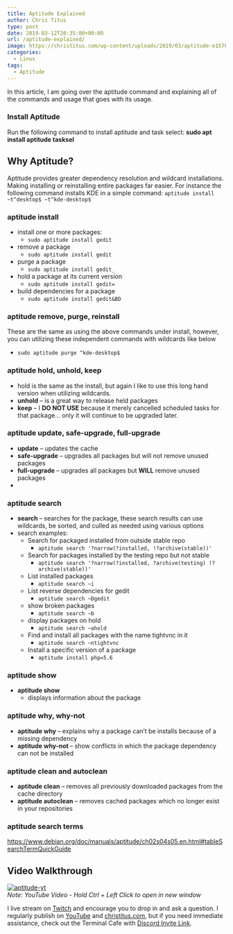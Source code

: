 ```yaml
---
title: Aptitude Explained
author: Chris Titus
type: post
date: 2019-03-12T20:35:00+00:00
url: /aptitude-explained/
image: https://christitus.com/wp-content/uploads/2019/03/aptitude-e1570564649126.jpg
categories:
  - Linux
tags:
  - Aptitude
---
```

In this article, I am going over the aptitude command and explaining all of the commands and usage that goes with its usage. <!--more-->

### Install Aptitude

Run the following command to install aptitude and task select: **sudo apt install aptitude tasksel**

## Why Aptitude?

Aptitude provides greater dependency resolution and wildcard installations. Making installing or reinstalling entire packages far easier. For instance the following command installs KDE in a simple command: `aptitude install ~t^desktop$ ~t^kde-desktop$`

### **aptitude install**

  * install one or more packages:
      * `sudo aptitude install gedit`
  * remove a package
      * `sudo aptitude install gedit`
  * purge a package
      * `sudo aptitude install gedit_`
  * hold a package at its current version
      * `sudo aptitude install gedit=`
  * build dependencies for a package
      * `sudo aptitude install gedit&BD`

### aptitude remove, purge, reinstall

These are the same as using the above commands under install, however, you can utilizing these independent commands with wildcards like below

  * `sudo aptitude purge ^kde-desktop$`

### aptitude hold, unhold, keep

  * hold is the same as the install, but again I like to use this long hand version when utilizing wildcards. 
  * **unhold** &#8211; is a great way to release held packages
  * **keep** &#8211; I **DO NOT USE** because it merely cancelled scheduled tasks for that package&#8230; only it will continue to be upgraded later. 

### aptitude update, safe-upgrade, full-upgrade

  * **update** &#8211; updates the cache
  * **safe-upgrade** &#8211; upgrades all packages but will not remove unused packages
  * **full-upgrade** &#8211; upgrades all packages but **WILL** remove unused packages
  * 

### aptitude search

  * **search <package>** &#8211; searches for the package, these search results can use wildcards, be sorted, and culled as needed using various options
  * search examples:
      * Search for packaged installed from outside stable repo
          * `aptitude search '?narrow(?installed, !?archive(stable))'`
      * Search for packages installed by the testing repo but not stable
          * `aptitude search '?narrow(?installed, ?archive(testing) !?archive(stable))'`
      * List installed packages
          * `aptitude search ~i`
      * List reverse dependencies for gedit
          * `aptitude search ~Dgedit`
      * show broken packages
          * `aptitude search ~b`
      * display packages on hold
          * `aptitude search ~ahold`
      * Find and install all packages with the name tightvnc in it
          * `aptitude search ~ntightvnc`
      * Install a specific version of a package
          * `aptitude install php=5.6`

### **aptitude show**

  * **aptitude show <package>**
      * displays information about the package

### aptitude why, why-not

  * **aptitude why <package>** &#8211; explains why a package can&#8217;t be installs because of a missing dependency
  * **aptitude why-not <package>** &#8211; show conflicts in which the package dependency can not be installed

### aptitude clean and autoclean

  * **aptitude clean** &#8211; removes all previously downloaded packages from the cache directory
  * **aptitude autoclean** &#8211; removes cached packages which no longer exist in your repositories

### aptitude search terms

<https://www.debian.org/doc/manuals/aptitude/ch02s04s05.en.html#tableSearchTermQuickGuide>

## Video Walkthrough

[![aptitude-yt](https://img.youtube.com/vi/xca3Ywf54N0/0.jpg)](https://www.youtube.com/watch?v=xca3Ywf54N0)  
_Note: YouTube Video - Hold Ctrl + Left Click to open in new window_

I live stream on [Twitch][1] and encourage you to drop in and ask a question. I regularly publish on [YouTube][2] and [christitus.com][3], but if you need immediate assistance, check out the Terminal Cafe with [Discord Invite Link][4].

 [1]: https://twitch.tv/christitustech
 [2]: https://www.youtube.com/c/ChrisTitusTech
 [3]: https://christitus.com/
 [4]: https://christitus.com/discord
